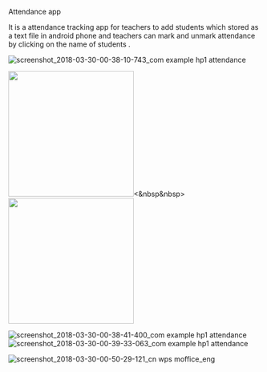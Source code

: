 
Attendance app

It is a attendance tracking app for teachers to add students which stored as a text file in android phone and teachers can mark and unmark attendance by clicking on the name of students .



![screenshot_2018-03-30-00-38-10-743_com example hp1 attendance](https://user-images.githubusercontent.com/22625247/38134506-0c23283a-3446-11e8-9f56-7685a1fca04d.jpg )


<a href="url"><img src="https://user-images.githubusercontent.com/22625247/38134506-0c23283a-3446-11e8-9f56-7685a1fca04d.jpg" width="250"></a><&nbsp&nbsp>
<a href="url"><img src="https://user-images.githubusercontent.com/22625247/38134506-0c23283a-3446-11e8-9f56-7685a1fca04d.jpg" width="250"> </a>






![screenshot_2018-03-30-00-38-41-400_com example hp1 attendance](https://user-images.githubusercontent.com/22625247/38134507-0d02d8fe-3446-11e8-90d1-278c511b0591.png)
![screenshot_2018-03-30-00-39-33-063_com example hp1 attendance](https://user-images.githubusercontent.com/22625247/38134509-0e30d8d4-3446-11e8-8bcd-81f3537a95a5.png)



![screenshot_2018-03-30-00-50-29-121_cn wps moffice_eng](https://user-images.githubusercontent.com/22625247/38134514-10246ffc-3446-11e8-8256-4fdc34738b27.png)
